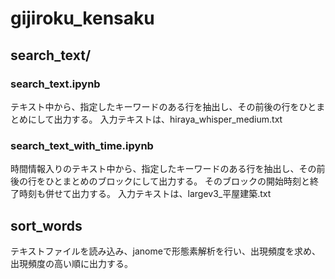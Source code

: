# gijiroku_kensaku

## search_text/

### search_text.ipynb

テキスト中から、指定したキーワードのある行を抽出し、その前後の行をひとまとめにして出力する。
入力テキストは、hiraya_whisper_medium.txt

### search_text_with_time.ipynb

時間情報入りのテキスト中から、指定したキーワードのある行を抽出し、その前後の行をひとまとめのブロックにして出力する。
そのブロックの開始時刻と終了時刻も併せて出力する。
入力テキストは、largev3_平屋建築.txt

## sort_words

テキストファイルを読み込み、janomeで形態素解析を行い、出現頻度を求め、出現頻度の高い順に出力する。

